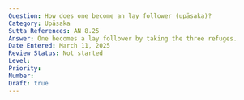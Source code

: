 ```yaml
---
Question: How does one become an lay follower (upāsaka)?
Category: Upāsaka
Sutta References: AN 8.25
Answer: One becomes a lay follower by taking the three refuges.
Date Entered: March 11, 2025
Review Status: Not started
Level: 
Priority: 
Number: 
Draft: true
---
```

